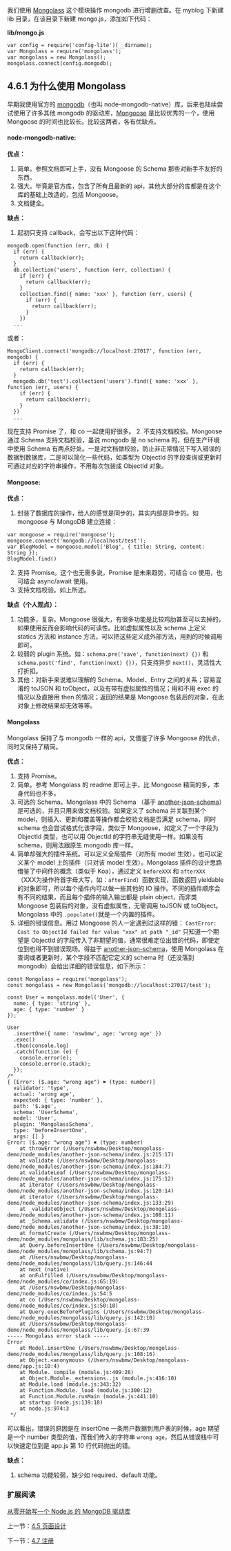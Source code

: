 我们使用 [Mongolass](https://github.com/mongolass/mongolass) 这个模块操作 mongodb 进行增删改查。在 myblog 下新建 lib 目录，在该目录下新建 mongo.js，添加如下代码：

**lib/mongo.js**

```
var config = require('config-lite')(__dirname);
var Mongolass = require('mongolass');
var mongolass = new Mongolass();
mongolass.connect(config.mongodb);
```

## 4.6.1 为什么使用 Mongolass

早期我使用官方的 [mongodb](https://www.npmjs.com/package/mongodb)（也叫 node-mongodb-native）库，后来也陆续尝试使用了许多其他 mongodb 的驱动库，[Mongoose](https://www.npmjs.com/package/mongoose) 是比较优秀的一个，使用 Mongoose 的时间也比较长。比较这两者，各有优缺点。

#### node-mongodb-native:

**优点：**

1. 简单。参照文档即可上手，没有 Mongoose 的 Schema 那些对新手不友好的东西。
2. 强大。毕竟是官方库，包含了所有且最新的 api，其他大部分的库都是在这个库的基础上改造的，包括 Mongoose。
3. 文档健全。

**缺点：**

1.  起初只支持 callback，会写出以下这种代码：
```
mongodb.open(function (err, db) {
  if (err) {
    return callback(err);
  }
  db.collection('users', function (err, collection) {
    if (err) {
      return callback(err);
    }
    collection.find({ name: 'xxx' }, function (err, users) {
      if (err) {
        return callback(err);
      }
    })
  ...
```

或者：

```
MongoClient.connect('mongodb://localhost:27017', function (err, mongodb) {
  if (err) {
    return callback(err);
  }
  mongodb.db('test').collection('users').find({ name: 'xxx' }, function (err, users) {
    if (err) {
      return callback(err);
    }
  })
  ...
```

现在支持 Promise 了，和 co 一起使用好很多。
2. 不支持文档校验。Mongoose 通过 Schema 支持文档校验，虽说 mongodb 是 no schema 的，但在生产环境中使用 Schema 有两点好处。一是对文档做校验，防止非正常情况下写入错误的数据到数据库，二是可以简化一些代码，如类型为 ObjectId 的字段查询或更新时可通过对应的字符串操作，不用每次包装成 ObjectId 对象。

#### Mongoose:

**优点：**

1. 封装了数据库的操作，给人的感觉是同步的，其实内部是异步的。如 mongoose 与 MongoDB 建立连接：
```
var mongoose = require('mongoose');
mongoose.connect('mongodb://localhost/test');
var BlogModel = mongoose.model('Blog', { title: String, content: String });
BlogModel.find()
```
2. 支持 Promise。这个也无需多说，Promise 是未来趋势，可结合 co 使用，也可结合 async/await 使用。
3. 支持文档校验。如上所述。

**缺点（个人观点）：**

1. 功能多，复杂。Mongoose 很强大，有很多功能是比较鸡肋甚至可以去掉的，如果使用反而会影响代码的可读性。比如虚拟属性以及 schema 上定义 statics 方法和 instance 方法，可以把这些定义成外部方法，用到的时候调用即可。
2. 较弱的 plugin 系统。如：`schema.pre('save', function(next) {})` 和 `schema.post('find', function(next) {})`，只支持异步 `next()`，灵活性大打折扣。
3. 其他：对新手来说难以理解的 Schema、Model、Entry 之间的关系；容易混淆的 toJSON 和 toObject，以及有带有虚拟属性的情况；用和不用 exec 的情况以及直接用 then 的情况；返回的结果是 Mongoose 包装后的对象，在此对象上修改结果却无效等等。

#### Mongolass

Mongolass 保持了与 mongodb 一样的 api，又借鉴了许多 Mongoose 的优点，同时又保持了精简。

**优点：**

1. 支持 Promise。
2. 简单。参考 Mongolass 的 readme 即可上手，比 Mongoose 精简的多，本身代码也不多。
3. 可选的 Schema。Mongolass 中的 Schema （基于 [another-json-schema](https://www.npmjs.com/package/another-json-schema)）是可选的，并且只用来做文档校验。如果定义了 schema 并关联到某个 model，则插入、更新和覆盖等操作都会校验文档是否满足 schema，同时 schema 也会尝试格式化该字段，类似于 Mongoose，如定义了一个字段为 ObjectId 类型，也可以用 ObjectId 的字符串无缝使用一样。如果没有 schema，则用法跟原生 mongodb 库一样。
4. 简单却强大的插件系统。可以定义全局插件（对所有 model 生效），也可以定义某个 model 上的插件（只对该 model 生效）。Mongolass 插件的设计思路借鉴了中间件的概念（类似于 Koa），通过定义 `beforeXXX` 和 `afterXXX` （XXX为操作符首字母大写，如：`afterFind`）函数实现，函数返回 yieldable 的对象即可，所以每个插件内可以做一些其他的 IO 操作。不同的插件顺序会有不同的结果，而且每个插件的输入输出都是 plain object，而非类 Mongoose 包装后的对象，没有虚拟属性，无需调用 toJSON 或 toObject。Mongolass 中的 `.populate()`就是一个内置的插件。
5. 详细的错误信息。用过 Mongoose 的人一定遇到过这样的错：
   `CastError: Cast to ObjectId failed for value "xxx" at path "_id"`
   只知道一个期望是 ObjectId 的字段传入了非期望的值，通常很难定位出错的代码，即使定位到也得不到错误现场。得益于 [another-json-schema](https://www.npmjs.com/package/another-json-schema)，使用 Mongolass 在查询或者更新时，某个字段不匹配它定义的 schema 时（还没落到 mongodb）会给出详细的错误信息，如下所示：
```
const Mongolass = require('mongolass');
const mongolass = new Mongolass('mongodb://localhost:27017/test');

const User = mongolass.model('User', {
  name: { type: 'string' },
  age: { type: 'number' }
});

User
  .insertOne({ name: 'nswbmw', age: 'wrong age' })
  .exec()
  .then(console.log)
  .catch(function (e) {
    console.error(e);
    console.error(e.stack);
  });
/*
{ [Error: ($.age: "wrong age") ✖ (type: number)]
  validator: 'type',
  actual: 'wrong age',
  expected: { type: 'number' },
  path: '$.age',
  schema: 'UserSchema',
  model: 'User',
  plugin: 'MongolassSchema',
  type: 'beforeInsertOne',
  args: [] }
Error: ($.age: "wrong age") ✖ (type: number)
    at throwError (/Users/nswbmw/Desktop/mongolass-demo/node_modules/another-json-schema/index.js:215:17)
    at validate (/Users/nswbmw/Desktop/mongolass-demo/node_modules/another-json-schema/index.js:184:7)
    at validateLeaf (/Users/nswbmw/Desktop/mongolass-demo/node_modules/another-json-schema/index.js:175:12)
    at iterator (/Users/nswbmw/Desktop/mongolass-demo/node_modules/another-json-schema/index.js:120:14)
    at iterator (/Users/nswbmw/Desktop/mongolass-demo/node_modules/another-json-schema/index.js:133:29)
    at _validateObject (/Users/nswbmw/Desktop/mongolass-demo/node_modules/another-json-schema/index.js:108:11)
    at _Schema.validate (/Users/nswbmw/Desktop/mongolass-demo/node_modules/another-json-schema/index.js:38:10)
    at formatCreate (/Users/nswbmw/Desktop/mongolass-demo/node_modules/mongolass/lib/schema.js:183:25)
    at Query.beforeInsertOne (/Users/nswbmw/Desktop/mongolass-demo/node_modules/mongolass/lib/schema.js:94:7)
    at /Users/nswbmw/Desktop/mongolass-demo/node_modules/mongolass/lib/query.js:146:44
    at next (native)
    at onFulfilled (/Users/nswbmw/Desktop/mongolass-demo/node_modules/co/index.js:65:19)
    at /Users/nswbmw/Desktop/mongolass-demo/node_modules/co/index.js:54:5
    at co (/Users/nswbmw/Desktop/mongolass-demo/node_modules/co/index.js:50:10)
    at Query.execBeforePlugins (/Users/nswbmw/Desktop/mongolass-demo/node_modules/mongolass/lib/query.js:142:10)
    at /Users/nswbmw/Desktop/mongolass-demo/node_modules/mongolass/lib/query.js:67:39
----- Mongolass error stack -----
Error
    at Model.insertOne (/Users/nswbmw/Desktop/mongolass-demo/node_modules/mongolass/lib/query.js:108:16)
    at Object.<anonymous> (/Users/nswbmw/Desktop/mongolass-demo/app.js:10:4)
    at Module._compile (module.js:409:26)
    at Object.Module._extensions..js (module.js:416:10)
    at Module.load (module.js:343:32)
    at Function.Module._load (module.js:300:12)
    at Function.Module.runMain (module.js:441:10)
    at startup (node.js:139:18)
    at node.js:974:3
 */
```
可以看出，错误的原因是在 insertOne 一条用户数据到用户表的时候，age 期望是一个 number 类型的值，而我们传入的字符串 `wrong age`，然后从错误栈中可以快速定位到是 app.js 第 10 行代码抛出的错。

**缺点：**

1. schema 功能较弱，缺少如 required、default 功能。

### 扩展阅读

[从零开始写一个 Node.js 的 MongoDB 驱动库](https://zhuanlan.zhihu.com/p/24308524)

上一节：[4.5 页面设计](https://github.com/nswbmw/N-blog/blob/master/book/4.5%20%E9%A1%B5%E9%9D%A2%E8%AE%BE%E8%AE%A1.md)

下一节：[4.7 注册](https://github.com/nswbmw/N-blog/blob/master/book/4.7%20%E6%B3%A8%E5%86%8C.md)
